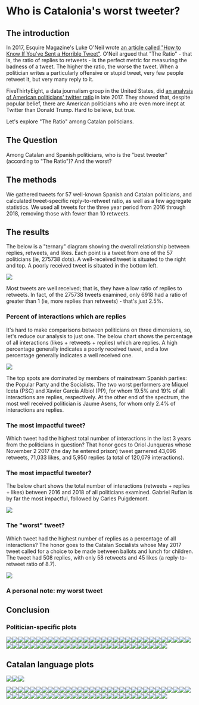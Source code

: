 Who is Catalonia's worst tweeter?
================

The introduction
----------------

In 2017, Esquire Magazine's Luke O'Neil wrote [an article called "How to Know If You've Sent a Horrible Tweet"](http://www.esquire.com/news-politics/news/a54440/twitter-ratio-reply/). O'Neil argued that "The Ratio" - that is, the ratio of replies to retweets - is the perfect metric for measuring the badness of a tweet. The higher the ratio, the worse the tweet. When a politician writes a particularly offensive or stupid tweet, very few people retweet it, but very many reply to it.

FiveThirtyEight, a data journalism group in the United States, did [an analysis of American politicians' twitter ratio](https://fivethirtyeight.com/features/the-worst-tweeter-in-politics-isnt-trump/) in late 2017. They showed that, despite popular belief, there are American politicians who are even more inept at Twitter than Donald Trump. Hard to believe, but true.

Let's explore "The Ratio" among Catalan politicians.

The Question
------------

Among Catalan and Spanish politicians, who is the "best tweeter" (according to "The Ratio")? And the worst?

The methods
-----------

We gathered tweets for 57 well-known Spanish and Catalan politicians, and calculated tweet-specific reply-to-retweet ratio, as well as a few aggregate statistics. We used all tweets for the three year period from 2016 through 2018, removing those with fewer than 10 retweets.

The results
-----------

The below is a "ternary" diagram showing the overall relationship between replies, retweets, and likes. Each point is a tweet from one of the 57 politicians (ie, 275738 dots). A well-received tweet is situated to the right and top. A poorly received tweet is situated in the bottom left.

![](figures/unnamed-chunk-3-1.png)

Most tweets are well received; that is, they have a low ratio of replies to retweets. In fact, of the 275738 tweets examined, only 6918 had a ratio of greater than 1 (ie, more replies than retweets) - that's just 2.5%.

### Percent of interactions which are replies

It's hard to make comparisons between politicians on three dimensions, so, let's reduce our analysis to just one. The below chart shows the percentage of all interactions (likes + retweets + replies) which are replies. A high percentage generally indicates a poorly received tweet, and a low percentage generally indicates a well received one.

![](figures/unnamed-chunk-4-1.png)

The top spots are dominated by members of mainstream Spanish parties: the Popular Party and the Socialists. The two worst performers are Miquel Iceta (PSC) and Xavier Garcia Albiol (PP), for whom 19.5% and 19% of all interactions are replies, respectively. At the other end of the spectrum, the most well received politician is Jaume Asens, for whom only 2.4% of interactions are replies.

### The most impactful tweet?

Which tweet had the highest total number of interactions in the last 3 years from the politicians in question? That honor goes to Oriol Junqueras whose November 2 2017 (the day he entered prison) tweet garnered 43,096 retweets, 71,033 likes, and 5,950 replies (a total of 120,079 interactions).

### The most impactful tweeter?

The below chart shows the total number of interactions (retweets + replies + likes) between 2016 and 2018 of all politicians examined. Gabriel Rufian is by far the most impactful, followed by Carles Puigdemont.

![](figures/unnamed-chunk-7-1.png)

### The "worst" tweet?

Which tweet had the highest number of replies as a percentage of all interactions? The honor goes to the Catalan Socialists whose May 2017 tweet called for a choice to be made between ballots and lunch for children. The tweet had 508 replies, with only 58 retweets and 45 likes (a reply-to-retweet ratio of 8.7).

![](img/1.png)

### A personal note: my worst tweet

Conclusion
----------

### Politician-specific plots

![](figures/unnamed-chunk-10-1.png)![](figures/unnamed-chunk-10-2.png)![](figures/unnamed-chunk-10-3.png)![](figures/unnamed-chunk-10-4.png)![](figures/unnamed-chunk-10-5.png)![](figures/unnamed-chunk-10-6.png)![](figures/unnamed-chunk-10-7.png)![](figures/unnamed-chunk-10-8.png)![](figures/unnamed-chunk-10-9.png)![](figures/unnamed-chunk-10-10.png)![](figures/unnamed-chunk-10-11.png)![](figures/unnamed-chunk-10-12.png)![](figures/unnamed-chunk-10-13.png)![](figures/unnamed-chunk-10-14.png)![](figures/unnamed-chunk-10-15.png)![](figures/unnamed-chunk-10-16.png)![](figures/unnamed-chunk-10-17.png)![](figures/unnamed-chunk-10-18.png)![](figures/unnamed-chunk-10-19.png)![](figures/unnamed-chunk-10-20.png)![](figures/unnamed-chunk-10-21.png)![](figures/unnamed-chunk-10-22.png)![](figures/unnamed-chunk-10-23.png)![](figures/unnamed-chunk-10-24.png)![](figures/unnamed-chunk-10-25.png)![](figures/unnamed-chunk-10-26.png)![](figures/unnamed-chunk-10-27.png)![](figures/unnamed-chunk-10-28.png)![](figures/unnamed-chunk-10-29.png)![](figures/unnamed-chunk-10-30.png)![](figures/unnamed-chunk-10-31.png)![](figures/unnamed-chunk-10-32.png)![](figures/unnamed-chunk-10-33.png)![](figures/unnamed-chunk-10-34.png)![](figures/unnamed-chunk-10-35.png)![](figures/unnamed-chunk-10-36.png)![](figures/unnamed-chunk-10-37.png)![](figures/unnamed-chunk-10-38.png)![](figures/unnamed-chunk-10-39.png)![](figures/unnamed-chunk-10-40.png)![](figures/unnamed-chunk-10-41.png)![](figures/unnamed-chunk-10-42.png)![](figures/unnamed-chunk-10-43.png)![](figures/unnamed-chunk-10-44.png)![](figures/unnamed-chunk-10-45.png)![](figures/unnamed-chunk-10-46.png)![](figures/unnamed-chunk-10-47.png)![](figures/unnamed-chunk-10-48.png)![](figures/unnamed-chunk-10-49.png)![](figures/unnamed-chunk-10-50.png)![](figures/unnamed-chunk-10-51.png)![](figures/unnamed-chunk-10-52.png)![](figures/unnamed-chunk-10-53.png)![](figures/unnamed-chunk-10-54.png)![](figures/unnamed-chunk-10-55.png)![](figures/unnamed-chunk-10-56.png)![](figures/unnamed-chunk-10-57.png)![](figures/unnamed-chunk-10-58.png)

Catalan language plots
----------------------

![](figures/unnamed-chunk-11-1.png)![](figures/unnamed-chunk-11-2.png)![](figures/unnamed-chunk-11-3.png)

![](figures/unnamed-chunk-12-1.png)![](figures/unnamed-chunk-12-2.png)![](figures/unnamed-chunk-12-3.png)![](figures/unnamed-chunk-12-4.png)![](figures/unnamed-chunk-12-5.png)![](figures/unnamed-chunk-12-6.png)![](figures/unnamed-chunk-12-7.png)![](figures/unnamed-chunk-12-8.png)![](figures/unnamed-chunk-12-9.png)![](figures/unnamed-chunk-12-10.png)![](figures/unnamed-chunk-12-11.png)![](figures/unnamed-chunk-12-12.png)![](figures/unnamed-chunk-12-13.png)![](figures/unnamed-chunk-12-14.png)![](figures/unnamed-chunk-12-15.png)![](figures/unnamed-chunk-12-16.png)![](figures/unnamed-chunk-12-17.png)![](figures/unnamed-chunk-12-18.png)![](figures/unnamed-chunk-12-19.png)![](figures/unnamed-chunk-12-20.png)![](figures/unnamed-chunk-12-21.png)![](figures/unnamed-chunk-12-22.png)![](figures/unnamed-chunk-12-23.png)![](figures/unnamed-chunk-12-24.png)![](figures/unnamed-chunk-12-25.png)![](figures/unnamed-chunk-12-26.png)![](figures/unnamed-chunk-12-27.png)![](figures/unnamed-chunk-12-28.png)![](figures/unnamed-chunk-12-29.png)![](figures/unnamed-chunk-12-30.png)![](figures/unnamed-chunk-12-31.png)![](figures/unnamed-chunk-12-32.png)![](figures/unnamed-chunk-12-33.png)![](figures/unnamed-chunk-12-34.png)![](figures/unnamed-chunk-12-35.png)![](figures/unnamed-chunk-12-36.png)![](figures/unnamed-chunk-12-37.png)![](figures/unnamed-chunk-12-38.png)![](figures/unnamed-chunk-12-39.png)![](figures/unnamed-chunk-12-40.png)![](figures/unnamed-chunk-12-41.png)![](figures/unnamed-chunk-12-42.png)![](figures/unnamed-chunk-12-43.png)![](figures/unnamed-chunk-12-44.png)![](figures/unnamed-chunk-12-45.png)![](figures/unnamed-chunk-12-46.png)![](figures/unnamed-chunk-12-47.png)![](figures/unnamed-chunk-12-48.png)![](figures/unnamed-chunk-12-49.png)![](figures/unnamed-chunk-12-50.png)![](figures/unnamed-chunk-12-51.png)![](figures/unnamed-chunk-12-52.png)![](figures/unnamed-chunk-12-53.png)![](figures/unnamed-chunk-12-54.png)![](figures/unnamed-chunk-12-55.png)![](figures/unnamed-chunk-12-56.png)![](figures/unnamed-chunk-12-57.png)![](figures/unnamed-chunk-12-58.png)
